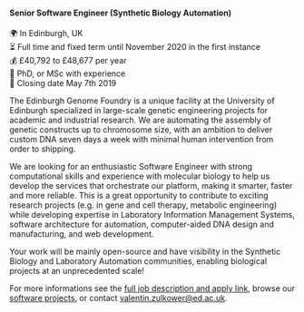 #### Senior Software Engineer (Synthetic Biology Automation)

:earth_africa: In Edinburgh, UK <br/>
:hourglass_flowing_sand: Full time and fixed term until November 2020 in the first instance <br/>
:moneybag: £40,792 to £48,677 per year <br/>
:scroll: PhD, or MSc with experience <br/>
:date: Closing date May 7th 2019 <br/>

The Edinburgh Genome Foundry is a unique facility at the University of Edinburgh specialized in large-scale genetic engineering projects for academic and industrial research. We are automating the assembly of genetic constructs up to chromosome size, with an ambition to deliver custom DNA seven days a week with minimal human intervention from order to shipping.

We are looking for an enthusiastic Software Engineer with strong computational skills and experience with molecular biology to help us develop the services that orchestrate our platform, making it smarter, faster and more reliable. This is a great opportunity to contribute to exciting research projects (e.g. in gene and cell therapy, metabolic engineering) while developing expertise in Laboratory Information Management Systems, software architecture for automation, computer-aided DNA design and manufacturing, and web development.

Your work will be mainly open-source and have visibility in the Synthetic Biology and Laboratory Automation communities, enabling biological projects at an unprecedented scale!

For more informations see the [full job description and apply link](https://www.vacancies.ed.ac.uk/pls/corehrrecruit/erq_jobspec_version_4.jobspec?p_id=047555), browse our [software projects]( https://edinburgh-genome-foundry.github.io/), or contact [valentin.zulkower@ed.ac.uk](mailto:valentin.zulkower@ed.ac.uk).